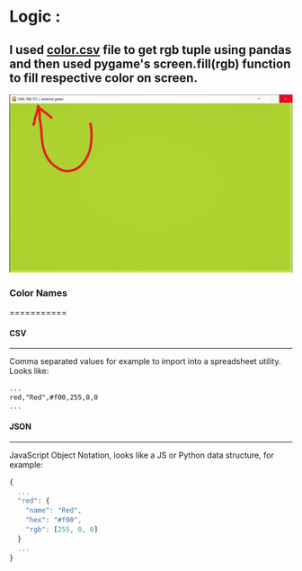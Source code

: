 # Logic :
## I used [color.csv](https://raw.githubusercontent.com/imvickykumar999/Supernova-Colors/master/colors.csv) file to get rgb tuple using pandas and then used pygame's screen.fill(rgb) function to fill respective color on screen.

[![](https://raw.githubusercontent.com/imvickykumar999/Supernova-Colors/master/color.png)](https://github.com/imvickykumar999/Supernova-Colors/blob/master/Supernova.py)

### Color Names
===========

#### CSV
---

Comma separated values for example to import into a spreadsheet utility.
Looks like:

```csv
...
red,"Red",#f00,255,0,0
...
```

#### JSON
----

JavaScript Object Notation, looks like a JS or Python data structure, for
example:

```js
{
  ...
  "red": {
    "name": "Red",
    "hex": "#f00",
    "rgb": [255, 0, 0]
  }
  ...
}
```

